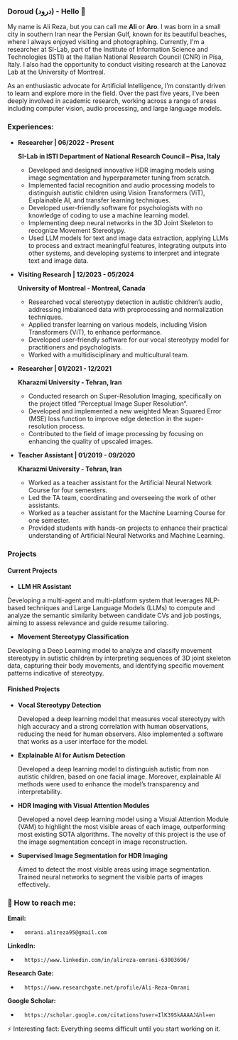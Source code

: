### Doroud (درود) - Hello 👋

My name is Ali Reza, but you can call me **Ali** or **Aro**. I was born in a small city in southern Iran near the Persian Gulf, known for its beautiful beaches, where I always enjoyed visiting and photographing. Currently, I'm a researcher at SI-Lab, part of the Institute of Information Science and Technologies (ISTI) at the Italian National Research Council (CNR) in Pisa, Italy. I also had the opportunity to conduct  visiting research at the Lanovaz Lab at the University of Montreal. 

As an enthusiastic advocate for Artificial Intelligence, I’m constantly driven to learn and explore more in the field. Over the past five years, I’ve been deeply involved in academic research, working across a range of areas including computer vision, audio processing, and large language models.

### Experiences:
* **Researcher | 06/2022 - Present**

  **SI-Lab in ISTI Department of National Research Council – Pisa, Italy**
  * Developed and designed innovative HDR imaging models using image segmentation and hyperparameter tuning from scratch.
  * Implemented facial recognition and audio processing models to distinguish autistic children using Vision Transformers (ViT), Explainable AI, and transfer learning techniques.
  * Developed user-friendly software for psychologists with no knowledge of coding to use a machine learning model.
  * Implementing deep neural networks in the 3D Joint Skeleton to recognize Movement Stereotypy.
  * Used LLM models for text and image data extraction, applying LLMs to process and extract meaningful features, integrating outputs into other systems, and developing systems to interpret and integrate text and image data.

* **Visiting Research | 12/2023 - 05/2024**

  **University of Montreal - Montreal, Canada**
  * Researched vocal stereotypy detection in autistic children’s audio, addressing imbalanced data with preprocessing and normalization techniques.
  * Applied transfer learning on various models, including Vision Transformers (ViT), to enhance performance.
  * Developed user-friendly software for our vocal stereotypy model for practitioners and psychologists.
  * Worked with a multidisciplinary and multicultural team.

* **Researcher | 01/2021 - 12/2021**

  **Kharazmi University - Tehran, Iran**
  * Conducted research on Super-Resolution Imaging, specifically on the project titled ”Perceptual Image Super Resolution”.
  * Developed and implemented a new weighted Mean Squared Error (MSE) loss function to improve edge detection in the super-resolution process.
  * Contributed to the field of image processing by focusing on enhancing the quality of upscaled images.
 
* **Teacher Assistant | 01/2019 - 09/2020**

  **Kharazmi University - Tehran, Iran**
  * Worked as a teacher assistant for the Artificial Neural Network Course for four semesters.
  * Led the TA team, coordinating and overseeing the work of other assistants.
  * Worked as a teacher assistant for the Machine Learning Course for one semester.
  * Provided students with hands-on projects to enhance their practical understanding of Artificial Neural Networks and Machine Learning.

### Projects
#### Current Projects
 * **LLM HR Assistant**
   
  Developing a multi-agent and multi-platform system that leverages NLP-based techniques and Large Language Models (LLMs) to compute and analyze the semantic similarity between candidate CVs and job postings, aiming to assess relevance and guide resume tailoring.
 * **Movement Stereotypy Classification**
   
  Developing a Deep Learning model to analyze and classify movement stereotypy in autistic children by interpreting sequences of 3D joint skeleton data, capturing their body movements, and identifying specific movement patterns indicative of stereotypy.

#### Finished Projects
* **Vocal Stereotypy Detection**
   
  Developed a deep learning model that measures vocal stereotypy with high accuracy and a strong correlation with human observations, reducing the need for human observers. Also implemented a software that works as a user interface for the model.
* **Explainable AI for Autism Detection**
   
  Developed a deep learning model to distinguish autistic from non autistic children, based on one facial image. Moreover, explainable AI methods were used to enhance the model’s transparency and interpretability.
* **HDR Imaging with Visual Attention Modules**
   
  Developed a novel deep learning model using a Visual Attention Module (VAM) to highlight the most visible areas of each image, outperforming most existing SOTA algorithms. The novelty of this project is the use of the image segmentation concept in image reconstruction.
* **Supervised Image Segmentation for HDR Imaging**
   
  Aimed to detect the most visible areas using image segmentation. Trained neural networks to segment the visible parts of images effectively.

### 📧 How to reach me: 
**Email:**
-       omrani.alireza95@gmail.com
**LinkedIn:**
-       https://www.linkedin.com/in/alireza-omrani-63003696/
**Research Gate:**
-       https://www.researchgate.net/profile/Ali-Reza-Omrani
**Google Scholar:**
-       https://scholar.google.com/citations?user=IlK39SkAAAAJ&hl=en

 ⚡ Interesting fact: Everything seems difficult until you start working on it.

<!--
**AlirezaOmrani95/AlirezaOmrani95** is a ✨ _special_ ✨ repository because its `README.md` (this file) appears on your GitHub profile.


Here are some ideas to get you started:
- 🌱 I’m currently learning ...
- 🤔 I’m looking for help with ...
- 😄 Pronouns: ...
- 👯 I’m looking to collaborate on ...
- 💬 Ask me about ...
-->
